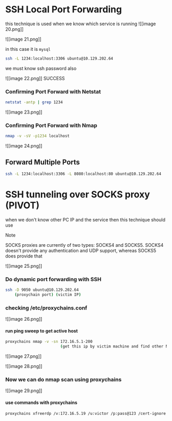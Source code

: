 
# SSH Local Port Forwarding

this technique is used when we know which service is running
![[image 20.png]]

![[image 21.png]]

in this case it is `mysql`

```bash
ssh -L 1234:localhost:3306 ubuntu@10.129.202.64
```

we must know ssh password also

![[image 22.png]]
SUCCESS

### Confirming Port Forward with Netstat

```bash
netstat -antp | grep 1234
```

![[image 23.png]]

### Confirming Port Forward with Nmap

```bash
nmap -v -sV -p1234 localhost
```

![[image 24.png]]

## Forward Multiple Ports

```bash
ssh -L 1234:localhost:3306 -L 8080:localhost:80 ubuntu@10.129.202.64
```

# SSH tunneling over SOCKS proxy (PIVOT)

when we don't know other PC IP and the service then this technique should use


> [!NOTE]
> SOCKS proxies are currently of two types: SOCKS4 and SOCKS5. SOCKS4 doesn't provide any authentication and UDP support, whereas SOCKS5 does provide that

![[image 25.png]]

### Do dynamic port forwarding with SSH

```bash
ssh -D 9050 ubuntu@10.129.202.64
    (proxychain port) (victim IP)
```

### checking /etc/proxychains.conf

![[image 26.png]]

#### run ping sweep to get active host

```bash
proxychains nmap -v -sn 172.16.5.1-200
                        (get this ip by victim machine and find other NIC)
```

![[image 27.png]]

![[image 28.png]]


### Now we can do nmap scan using proxychains

![[image 29.png]]

#### use commands with proxychains

```bash
proxychains xfreerdp /v:172.16.5.19 /u:victor /p:pass@123 /cert-ignore /timeout:60000
```
